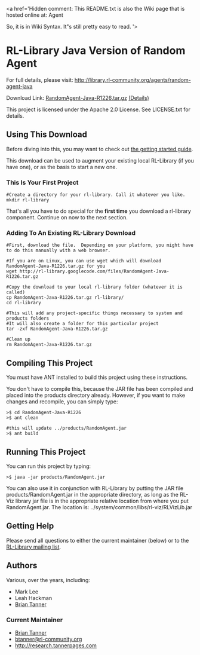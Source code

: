 <a href='Hidden comment: 
This README.txt is also the Wiki page that is hosted online at:
Agent

So, it is in Wiki Syntax.  It"s still pretty easy to read.
'></a>




# RL-Library Java Version of Random Agent #

For full details, please visit:
http://library.rl-community.org/agents/random-agent-java

Download Link: [RandomAgent-Java-R1226.tar.gz](http://rl-library.googlecode.com/files/RandomAgent-Java-R1226.tar.gz) [(Details)](http://code.google.com/p/rl-library/downloads/detail?name=RandomAgent-Java-R1226.tar.gz)

This project is licensed under the Apache 2.0 License.
See LICENSE.txt for details.


## Using This Download ##
Before diving into this, you may want to check out [the getting started guide](GettingStarted.md).

This download can be used to augment your existing local RL-Library (if you have one), or as the basis to start a new one.

### This Is Your First Project ###
```
#Create a directory for your rl-library. Call it whatever you like.
mkdir rl-library
```
That's all you have to do special for the **first time** you download a rl-library component.  Continue on now
to the next section.

### Adding To An Existing RL-Library Download ###

```
#First, download the file.  Depending on your platform, you might have to do this manually with a web browser. 

#If you are on Linux, you can use wget which will download RandomAgent-Java-R1226.tar.gz for you
wget http://rl-library.googlecode.com/files/RandomAgent-Java-R1226.tar.gz

#Copy the download to your local rl-library folder (whatever it is called)
cp RandomAgent-Java-R1226.tar.gz rl-library/
cd rl-library

#This will add any project-specific things necessary to system and products folders
#It will also create a folder for this particular project
tar -zxf RandomAgent-Java-R1226.tar.gz

#Clean up
rm RandomAgent-Java-R1226.tar.gz
```

## Compiling This Project ##
You must have ANT installed to build this project using these instructions.

You don't have to compile this, because the JAR file has been compiled
and placed into the products directory already. However, if you want to
make changes and recompile, you can simply type:
```
>$ cd RandomAgent-Java-R1226
>$ ant clean

#this will update ../products/RandomAgent.jar
>$ ant build
```

## Running This Project ##
You can run this project by typing:
```
>$ java -jar products/RandomAgent.jar
```
You can also use it in conjunction with RL-Library by putting the JAR file
products/RandomAgent.jar in the appropriate directory, as long as the
RL-Viz library jar file is in the appropriate relative location from
where you put RandomAgent.jar.  The location is:
../system/common/libs/rl-viz/RLVizLib.jar

## Getting Help ##
Please send all questions to either the current maintainer (below) or to the
[RL-Library mailing list](http://groups.google.com/group/rl-library).


## Authors ##
Various, over the years, including:
  * Mark Lee
  * Leah Hackman
  * [Brian Tanner](http://research.tannerpages.com)

### Current Maintainer ###
  * [Brian Tanner](http://research.tannerpages.com)
  * btanner@rl-community.org
  * http://research.tannerpages.com



